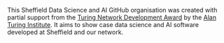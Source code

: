 This Sheffield Data Science and AI GitHub organisation was created with partial support from the [Turing Network Development Award](https://www.turing.ac.uk/news/uk-universities-receive-first-ever-turing-network-development-awards) by the [Alan Turing Institute](https://www.turing.ac.uk/). It aims to show case data science and AI software developed at Sheffield and our network.

